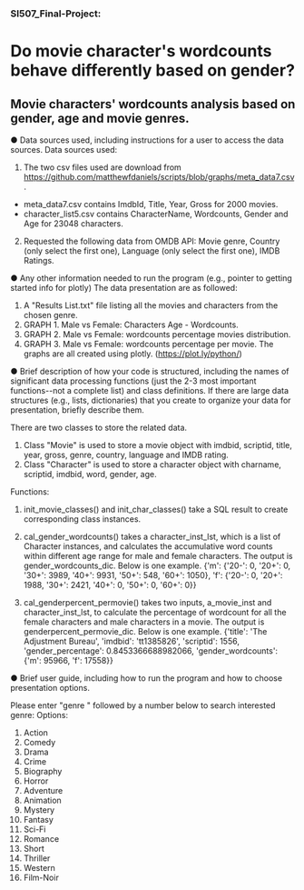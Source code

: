 ### SI507_Final-Project: 
# Do movie character's wordcounts behave differently based on gender? 
## Movie characters' wordcounts analysis based on gender, age and movie genres. 

● Data sources used, including instructions for a user to access the data sources.
Data sources used:
1. The two csv files used are download from https://github.com/matthewfdaniels/scripts/blob/graphs/meta_data7.csv.
- meta_data7.csv contains ImdbId, Title, Year, Gross for 2000 movies.
- character_list5.csv contains CharacterName, Wordcounts, Gender and Age for 23048 characters.

2. Requested the following data from OMDB API: Movie genre, Country (only select the first one), Language (only select the first one), IMDB Ratings.

● Any other information needed to run the program (e.g., pointer to getting started info for
plotly)
The data presentation are as followed:
1. A "Results List.txt" file listing all the movies and characters from the chosen genre.
2. GRAPH 1. Male vs Female: Characters Age - Wordcounts.
3. GRAPH 2. Male vs Female: wordcounts percentage movies distribution.
4. GRAPH 3. Male vs Female: wordcounts percentage per movie.
The graphs are all created using plotly. (https://plot.ly/python/)


● Brief description of how your code is structured, including the names of significant data
processing functions (just the 2-3 most important functions--not a complete list) and class definitions. If there are large data structures (e.g., lists, dictionaries) that you create to organize your data for presentation, briefly describe them.

There are two classes to store the related data.
1. Class "Movie" is used to store a movie object with imdbid, scriptid, title, year, gross, genre, country, language and IMDB rating.
2. Class "Character" is used to store a character object with charname, scriptid, imdbid, word, gender, age.

Functions:
1. init_movie_classes() and init_char_classes() take a SQL result to create corresponding class instances.

2. cal_gender_wordcounts() takes a character_inst_lst, which is a list of Character instances, and calculates the accumulative word counts within different age range for male and female characters.
The output is gender_wordcounts_dic. Below is one example.
{'m': {'20-': 0, '20+': 0, '30+': 3989, '40+': 9931, '50+': 548, '60+': 1050}, 'f': {'20-': 0, '20+': 1988, '30+': 2421, '40+': 0, '50+': 0, '60+': 0}}

 3. cal_genderpercent_permovie() takes two inputs, a_movie_inst and character_inst_lst, to calculate the percentage of wordcount for all the female characters and male characters in a movie.
 The output is genderpercent_permovie_dic. Below is one example.
{'title': 'The Adjustment Bureau', 'imdbid': 'tt1385826', 'scriptid': 1556, 'gender_percentage': 0.8453366688982066, 'gender_wordcounts': {'m': 95966, 'f': 17558}}


● Brief user guide, including how to run the program and how to choose presentation options.

Please enter "genre " followed by a number below to search interested genre:
Options:
1. Action
2. Comedy
3. Drama
4. Crime
5. Biography
6. Horror
7. Adventure
8. Animation
9. Mystery
10. Fantasy
11. Sci-Fi
12. Romance
13. Short
14. Thriller
15. Western
16. Film-Noir
